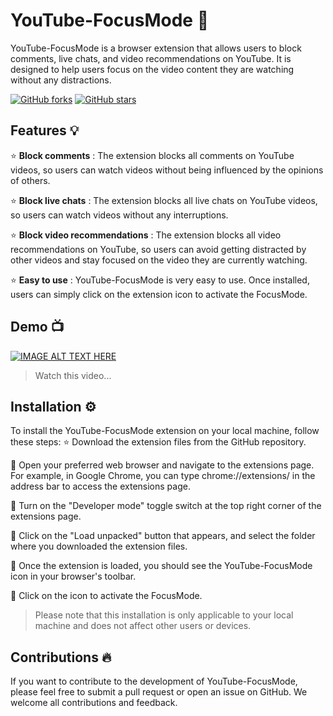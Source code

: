 # YouTube-FocusMode 🎯
YouTube-FocusMode is a browser extension that allows users to block comments, live chats, and video recommendations on YouTube. It is designed to help users focus on the video content they are watching without any distractions.

[![GitHub forks](https://img.shields.io/github/forks/aniketyadavv/YouTube-FocusMode.svg?style=social&label=Fork&color=red)](https://github.com/aniketyadavv/YouTube-FocusMode)
[![GitHub stars](https://img.shields.io/github/stars/aniketyadavv/YouTube-FocusMode.svg?style=social&label=Star&color=red)](https://github.com/aniketyadavv/YouTube-FocusMode)


## Features 💡
:star: **Block comments** : The extension blocks all comments on YouTube videos, so users can watch videos without being influenced by the opinions of others.

:star: **Block live chats** : The extension blocks all live chats on YouTube videos, so users can watch videos without any interruptions.

:star: **Block video recommendations** : The extension blocks all video recommendations on YouTube, so users can avoid getting distracted by other videos and stay focused on the video they are currently watching.

:star: **Easy to use** : YouTube-FocusMode is very easy to use. Once installed, users can simply click on the extension icon to activate the FocusMode.

## Demo 📺
[![IMAGE ALT TEXT HERE](https://img.youtube.com/vi/5K3I_UNQJe4/0.jpg)](https://youtu.be/5K3I_UNQJe4)
> Watch this video...

## Installation ⚙️
To install the YouTube-FocusMode extension on your local machine, follow these steps:
:star: Download the extension files from the GitHub repository.

🎲 Open your preferred web browser and navigate to the extensions page. For example, in Google Chrome, you can type chrome://extensions/ in the address bar to access the extensions page.

🎲 Turn on the "Developer mode" toggle switch at the top right corner of the extensions page.

🎲 Click on the "Load unpacked" button that appears, and select the folder where you downloaded the extension files.

🎲 Once the extension is loaded, you should see the YouTube-FocusMode icon in your browser's toolbar.

🎲 Click on the icon to activate the FocusMode.

> Please note that this installation is only applicable to your local machine and does not affect other users or devices.

## Contributions 🔥
If you want to contribute to the development of YouTube-FocusMode, please feel free to submit a pull request or open an issue on GitHub. We welcome all contributions and feedback.
